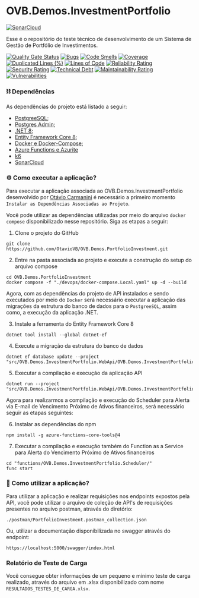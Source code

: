 ﻿# OVB.Demos.InvestmentPortfolio

[![SonarCloud](https://sonarcloud.io/images/project_badges/sonarcloud-white.svg)](https://sonarcloud.io/summary/new_code?id=OtavioVB_OVB.Demos.PortfolioInvestment)

Esse é o repositório do teste técnico de desenvolvimento de um Sistema de Gestão de Portfólio de Investimentos. 

[![Quality Gate Status](https://sonarcloud.io/api/project_badges/measure?project=OtavioVB_OVB.Demos.PortfolioInvestment&metric=alert_status)](https://sonarcloud.io/summary/new_code?id=OtavioVB_OVB.Demos.PortfolioInvestment)
[![Bugs](https://sonarcloud.io/api/project_badges/measure?project=OtavioVB_OVB.Demos.PortfolioInvestment&metric=bugs)](https://sonarcloud.io/summary/new_code?id=OtavioVB_OVB.Demos.PortfolioInvestment)
[![Code Smells](https://sonarcloud.io/api/project_badges/measure?project=OtavioVB_OVB.Demos.PortfolioInvestment&metric=code_smells)](https://sonarcloud.io/summary/new_code?id=OtavioVB_OVB.Demos.PortfolioInvestment)
[![Coverage](https://sonarcloud.io/api/project_badges/measure?project=OtavioVB_OVB.Demos.PortfolioInvestment&metric=coverage)](https://sonarcloud.io/summary/new_code?id=OtavioVB_OVB.Demos.PortfolioInvestment)
[![Duplicated Lines (%)](https://sonarcloud.io/api/project_badges/measure?project=OtavioVB_OVB.Demos.PortfolioInvestment&metric=duplicated_lines_density)](https://sonarcloud.io/summary/new_code?id=OtavioVB_OVB.Demos.PortfolioInvestment)
[![Lines of Code](https://sonarcloud.io/api/project_badges/measure?project=OtavioVB_OVB.Demos.PortfolioInvestment&metric=ncloc)](https://sonarcloud.io/summary/new_code?id=OtavioVB_OVB.Demos.PortfolioInvestment)
[![Reliability Rating](https://sonarcloud.io/api/project_badges/measure?project=OtavioVB_OVB.Demos.PortfolioInvestment&metric=reliability_rating)](https://sonarcloud.io/summary/new_code?id=OtavioVB_OVB.Demos.PortfolioInvestment)
[![Security Rating](https://sonarcloud.io/api/project_badges/measure?project=OtavioVB_OVB.Demos.PortfolioInvestment&metric=security_rating)](https://sonarcloud.io/summary/new_code?id=OtavioVB_OVB.Demos.PortfolioInvestment)
[![Technical Debt](https://sonarcloud.io/api/project_badges/measure?project=OtavioVB_OVB.Demos.PortfolioInvestment&metric=sqale_index)](https://sonarcloud.io/summary/new_code?id=OtavioVB_OVB.Demos.PortfolioInvestment)
[![Maintainability Rating](https://sonarcloud.io/api/project_badges/measure?project=OtavioVB_OVB.Demos.PortfolioInvestment&metric=sqale_rating)](https://sonarcloud.io/summary/new_code?id=OtavioVB_OVB.Demos.PortfolioInvestment)
[![Vulnerabilities](https://sonarcloud.io/api/project_badges/measure?project=OtavioVB_OVB.Demos.PortfolioInvestment&metric=vulnerabilities)](https://sonarcloud.io/summary/new_code?id=OtavioVB_OVB.Demos.PortfolioInvestment)

### :chains: Dependências

As dependências do projeto está listado a seguir:
- [PostgreeSQL](https://www.postgresql.org/);
- [Postgres Admin](https://www.pgadmin.org/);
- [.NET 8](https://dotnet.microsoft.com/pt-br/download/dotnet/8.0);
- [Entity Framework Core 8](https://learn.microsoft.com/pt-br/ef/core/get-started/overview/install);
- [Docker e Docker-Compose](https://docs.docker.com/);
- [Azure Functions e Azurite](https://learn.microsoft.com/en-us/azure/azure-functions/functions-bindings-timer?tabs=python-v2%2Cisolated-process%2Cnodejs-v4&pivots=programming-language-csharp)
- [k6](https://k6.io/docs)
- [SonarCloud](https://sonarcloud.io/summary/overall?id=OtavioVB_OVB.Demos.PortfolioInvestment)

### :gear: Como executar a aplicação?

Para executar a aplicação associada ao OVB.Demos.InvestmentPortfolio desenvolvido por [Otávio Carmanini](https://www.linkedin.com/in/otaviovillasboassimoncinicarmanini/) é necessário a primeiro momento `Instalar as Dependências Associadas ao Projeto`.

Você pode utilizar as dependências utilizadas por meio do arquivo `docker compose` disponibilizado nesse repositório. Siga as etapas a seguir:

1. Clone o projeto do GitHub

```
git clone https://github.com/OtavioVB/OVB.Demos.PortfolioInvestment.git
```

2. Entre na pasta associada ao projeto e execute a construção do setup do arquivo compose

```
cd OVB.Demos.PortfolioInvestment
docker compose -f "./devops/docker-compose.Local.yaml" up -d --build
```

Agora, com as dependências do projeto de API instalados e sendo executados por meio do `Docker` será necessário executar a aplicação das migrações da estrutura do banco de dados para o `PostgreeSQL`, assim como, a execução da aplicação .NET.

3. Instale a ferramenta do Entity Framework Core 8

```
dotnet tool install --global dotnet-ef
```

4. Execute a migração da estrutura do banco de dados

```
dotnet ef database update --project "src/OVB.Demos.InvestmentPortfolio.WebApi/OVB.Demos.InvestmentPortfolio.WebApi.csproj"
```

5. Executar a compilação e execução da aplicação API

```
dotnet run --project "src/OVB.Demos.InvestmentPortfolio.WebApi/OVB.Demos.InvestmentPortfolio.WebApi.csproj"
```

Agora para realizarmos a compilação e execução do Scheduler para Alerta via E-mail de Vencimento Próximo de Ativos financeiros, será necessário seguir as etapas seguintes:

6. Instalar as dependências do npm

```
npm install -g azure-functions-core-tools@4
```

7. Executar a compilação e execução também do Function as a Service para Alerta do Vencimento Próximo de Ativos financeiros

```
cd "functions/OVB.Demos.InvestmentPortfolio.Scheduler/"
func start
```

### :rocket: Como utilizar a aplicação?

Para utilizar a aplicação e realizar requisições nos endpoints expostos pela API, você pode utilizar o arquivo de coleção de API's de requisições presentes no arquivo postman, através do diretório:

```
./postman/PortfolioInvestment.postman_collection.json
```

Ou, utilizar a documentação disponibilizada no swagger através do endpoint:

```
https://localhost:5000/swagger/index.html
```

### Relatório de Teste de Carga

Você consegue obter informações de um pequeno e mínimo teste de carga realizado, através do arquivo em .xlsx disponibilizado com nome `RESULTADOS_TESTES_DE_CARGA.xlsx`.